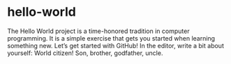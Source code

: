# hello-world
The Hello World project is a time-honored tradition in computer programming. It is a simple exercise that gets you started when learning something new. Let’s get started with GitHub!
In the editor, write a bit about yourself: World citizen! 
Son, brother, godfather, uncle. 
